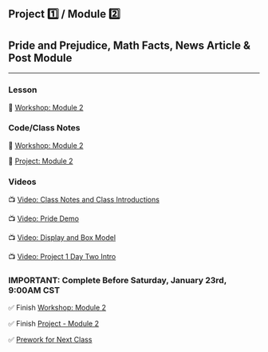 ## Project 1️⃣ / Module 2️⃣
## Pride and Prejudice, Math Facts, News Article & Post Module

<hr/>

### Lesson
🔗 [Workshop: Module 2](https://learn.fullstackacademy.com/workshop/5e2f027bf06d2e0004f1ff7d/landing)

### Code/Class Notes

👾 [Workshop: Module 2](https://codesandbox.io/s/project-01-day-02-workshop-module-2-r0rq8)

👾 [Project: Module 2](https://codesandbox.io/s/project-01-day-02--personal-site-etksm)

### Videos
📺 [Video: Class Notes and Class Introductions](https://youtu.be/rsWrqstuo60)

📺 [Video: Pride Demo](https://youtu.be/3IectDpB2fs)

📺 [Video: Display and Box Model](https://youtu.be/CjhHMwhqf7Q)

📺 [Video: Project 1 Day Two Intro](https://youtu.be/1i_ehKnbLys)


### **IMPORTANT: Complete Before Saturday, January 23rd, 9:00AM CST**
✅ Finish [Workshop: Module 2](https://learn.fullstackacademy.com/workshop/5e2f027bf06d2e0004f1ff7d/landing)

✅ Finish [Project - Module 2](https://learn.fullstackacademy.com/workshop/5e29d2cd1f75040004050af8/content/5e2b041cdbd8420004067941/text)

✅ [Prework for Next Class](https://learn.fullstackacademy.com/workshop/5e2f06f4f06d2e0004f200f1/content/5e2f06f4f06d2e0004f200f8/text)
